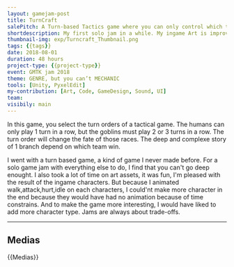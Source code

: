 ```yaml
---
layout: gamejam-post
title: TurnCraft
salePitch: A Turn-based Tactics game where you can only control which team plays when.
shortdescription: My first solo jam in a while. My ingame Art is improving.
thumbnail-img: exp/Turncraft_Thumbnail.png
tags: {{tags}}
date: 2018-08-01
duration: 48 hours
project-type: {{project-type}}
event: GMTK jam 2018
theme: GENRE, but you can’t MECHANIC
tools: [Unity, PyxelEdit]
my-contribution: [Art, Code, GameDesign, Sound, UI]
team: 
visibily: main
---
```


In this game, you select the turn orders of a tactical game. The humans can only play 1 turn in a row, but the goblins must play 2 or 3 turns in a row. The turn order will change the fate of those races. The deep and complexe story of 1 branch depend on which team win.

I went with a turn based game, a kind of game I never made before. For a solo game jam with everything else to do, I find that you can't go deep enought. I also took a lot of time on art assets, it was fun, I'm pleased with the result of the ingame characters. But because I animated walk,attack,hurt,idle on each characters, I could'nt make more character in the end because they would have had no animation because of time constrains. And to make the game more interesting, I would have liked to add more character type. Jams are always about trade-offs.

***
## Medias

{{Medias}}